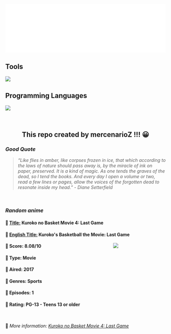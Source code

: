
<img src="svg/nai.svg" />

<p>
  <h2>Tools</h2>
  <a href="https://skillicons.dev">
    <img src="https://skillicons.dev/icons?i=git,bash,vim,ubuntu,tensorflow,pytorch,docker,raspberrypi" />
  </a>

  <br />

  <h2>Programming Languages</h2>

  <a href="https://skillicons.dev">
    <img src="https://skillicons.dev/icons?i=python,c,cpp" />
  </a>
</p>

<br />

<h2 align="center">This repo created by mercenarioZ !!! 😀</h2>
<h3><i>Good Quote</i></h3>

<blockquote>
<i>
“Like flies in amber, like corpses frozen in ice, that which according to the laws of nature should pass away is, by the miracle of ink on paper, preserved. It is a kind of magic. As one tends the graves of the dead, so I tend the books. And every day I open a volume or two, read a few lines or pages, allow the voices of the forgotten dead to resonate inside my head.” - Diane Setterfield
</i>
</blockquote>

<br />

<h3><i>Random anime</i></h3>

<h4>
  <strong>🥭 <u>Title:</u></strong> Kuroko no Basket Movie 4: Last Game
</h4>

<h4>🌿 <u>English Title:</u> Kuroko's Basketball the Movie: Last Game</h4>

<img align="right" width="165" src=https://cdn.myanimelist.net/images/anime/2/83106.jpg />

<h4>🌱 Score: 8.08/10</h4>

<h4>🌲 Type: Movie</h4>

<h4>🌴 Aired: 2017</h4>

<h4>🌵 Genres: Sports</h4>

<h4>🥑 Episodes: 1</h4>

<h4>🍏 Rating: PG-13 - Teens 13 or older</h4>

<br />

🍂 *More information: [Kuroko no Basket Movie 4: Last Game](https://myanimelist.net/anime/31658/Kuroko_no_Basket_Movie_4__Last_Game)*
    
